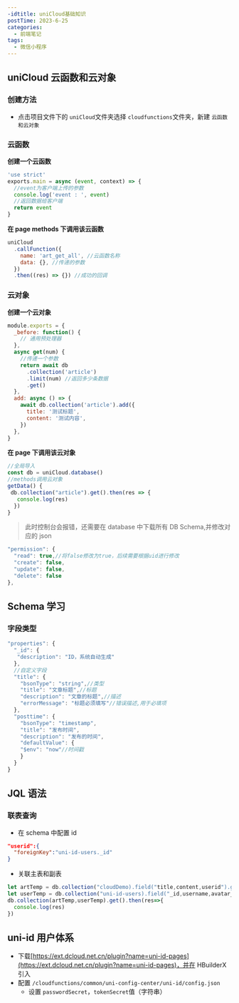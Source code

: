 ```yaml
---
-idtitle: uniCloud基础知识
postTime: 2023-6-25
categories:
  - 前端笔记
tags:
  - 微信小程序
---
```


## uniCloud 云函数和云对象

### 创建方法

- 点击项目文件下的 `uniCloud`文件夹选择 `cloudfunctions`文件夹，新建 `云函数和云对象`

### 云函数

**创建一个云函数**

```javascript
'use strict'
exports.main = async (event, context) => {
  //event为客户端上传的参数
  console.log('event : ', event)
  //返回数据给客户端
  return event
}
```

**在 page methods 下调用该云函数**

```javascript
uniCloud
  .callFunction({
    name: 'art_get_all', //云函数名称
    data: {}, //传递的参数
  })
  .then((res) => {}) //成功的回调
```

### 云对象

**创建一个云对象**

```javascript
module.exports = {
  _before: function() {
    // 通用预处理器
  },
  async get(num) {
    //传递一个参数
    return await db
      .collection('article')
      .limit(num) //返回多少条数据
      .get()
  },
  add: async () => {
    await db.collection('article').add({
      title: '测试标题',
      content: '测试内容',
    })
  },
}
```

**在 page 下调用该云对象**

```javascript
//全局导入
const db = uniCloud.database()
//methods调用云对象
getData() {
 db.collection("article").get().then(res => {
   console.log(res)
  })
}
```

> 此时控制台会报错，还需要在 database 中下载所有 DB Schema,并修改对应的 json

```javascript
"permission": {
  "read": true,//将false修改为true，后续需要根据uid进行修改
  "create": false,
  "update": false,
  "delete": false
},
```

## Schema 学习

### 字段类型

```javascript
"properties": {
  "_id": {
   "description": "ID，系统自动生成"
  },
  //自定义字段
  "title": {
    "bsonType": "string",//类型
    "title": "文章标题",//标题
    "description": "文章的标题",//描述
    "errorMessage": "标题必须填写"//错误描述,用于必填项
  },
  "posttime": {
    "bsonType": "timestamp",
    "title": "发布时间",
    "description": "发布的时间",
    "defaultValue": {
    "$env": "now"//时间戳
    }
  }
}
```

## JQL 语法

### 联表查询

- 在 schema 中配置 id

```json
"userid":{
  "foreignKey":"uni-id-users._id"
}
```

- 关联主表和副表

```javascript
let artTemp = db.collection("cloudDemo).field("title,content,userid").getTemp()
let userTemp = db.collection("uni-id-users).field("_id,username,avatar_file,nickname").getTemp();
db.collection(artTemp,userTemp).get().then(res=>{
  console.log(res)
})
```

## uni-id 用户体系

- 下载[https://ext.dcloud.net.cn/plugin?name=uni-id-pages](https://ext.dcloud.net.cn/plugin?name=uni-id-pages)，并在 HBuilderX 引入
- 配置 `/cloudfunctions/common/uni-config-center/uni-id/config.json`
  - 设置 `passwordSecret`，`tokenSecret`值（字符串）
